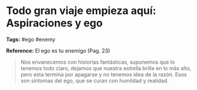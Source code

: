 # Todo gran viaje empieza aquí: Aspiraciones y ego

**Tags:** #ego #enemy

**Reference:** El ego es tu enemigo (Pag. 23)

> Nos envanecemos con historias fantásticas, suponemos que lo tenemos todo claro, dejamos que nuestra estrella brille en lo más alto, pero esta termina por apagarse y no tenemos idea de la razón. Esos son síntomas del ego, que se curan con humildad y realidad.



